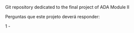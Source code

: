 Git repository dedicated to the final project of ADA Module II

Perguntas que este projeto deverá responder:

1 - 
